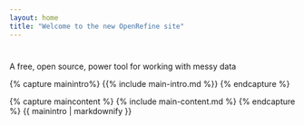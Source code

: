 ```yaml
---
layout: home
title: "Welcome to the new OpenRefine site"
---
```

<div id="banner">
  <div class="inner-content">
    <div class="copy">
      <h1></h1>
      <p class="intro">A free, open source, power tool for working with messy data</p>
    </div>
  </div>
</div> 

{% capture mainintro%}
  {{% include main-intro.md %}}
{% endcapture %} 

{% capture maincontent %}
  {% include main-content.md %}
{% endcapture %}
{{ mainintro | markdownify }}

 
